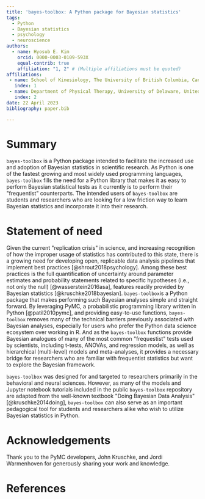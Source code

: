 ```yaml
---
title: 'bayes-toolbox: A Python package for Bayesian statistics'
tags:
  - Python
  - Bayesian statistics
  - psychology
  - neuroscience
authors:
  - name: Hyosub E. Kim
    orcid: 0000-0003-0109-593X
    equal-contrib: true
    affiliation: "1, 2" # (Multiple affiliations must be quoted)
affiliations:
 - name: School of Kinesiology, The University of British Columbia, Canada 
   index: 1
 - name: Department of Physical Therapy, University of Delaware, United States
   index: 2
date: 22 April 2023
bibliography: paper.bib

---
```


# Summary

`bayes-toolbox` is a Python package intended to facilitate the increased use and adoption of Bayesian statistics in scientific research. As Python is one of the fastest growing and most widely used programming languages, `bayes-toolbox` fills the need for a Python library that makes it as easy to perform Bayesian statistical tests as it currently is to perform their "frequentist" counterparts. The intended users of `bayes-toolbox` are students and researchers who are looking for a low friction way to learn Bayesian statistics and incorporate it into their research.

# Statement of need

Given the current "replication crisis" in science, and increasing recognition of how the improper usage of statistics has contributed to this state, there is a growing need for developing open, replicable data analysis pipelines that implement best practices [@shrout2018psychology]. Among these best practices is the full quantification of uncertainty around parameter estimates and probability statements related to specific hypotheses (i.e., not only the null) [@wasserstein2016asa], features readily provided by Bayesian statistics [@kruschke2018bayesian]. `bayes-toolbox`is a Python package that makes performing such Bayesian analyses simple and straight forward. By leveraging PyMC, a probabilistic programming library written in Python [@patil2010pymc], and providing easy-to-use functions, `bayes-toolbox` removes many of the technical barriers previously associated with Bayesian analyses, especially for users who prefer the Python data science ecosystem over working in R. And as the `bayes-toolbox` functions provide Bayesian analogues of many of the most common "frequestist" tests used by scientists, including t-tests, ANOVAs, and regression models, as well as hierarchical (multi-level) models and meta-analyses, it provides a necessary bridge for researchers who are familiar with frequentist statistics but want to explore the Bayesian framework. 

`bayes-toolbox` was designed for and targeted to researchers primarily in the behavioral and neural sciences. However, as many of the models and Jupyter notebook tutorials included in the public `bayes-toolbox` repository are adapted from the well-known textbook "Doing Bayesian Data Analysis" [@kruschke2014doing], `bayes-toolbox` can also serve as an important pedagogical tool for students and researchers alike who wish to utilize Bayesian statistics in Python. 

# Acknowledgements

Thank you to the PyMC developers, John Kruschke, and Jordi Warmenhoven for generously sharing your work and knowledge. 

# References